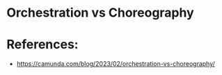 # Orchestration vs Choreography


# References:
- https://camunda.com/blog/2023/02/orchestration-vs-choreography/